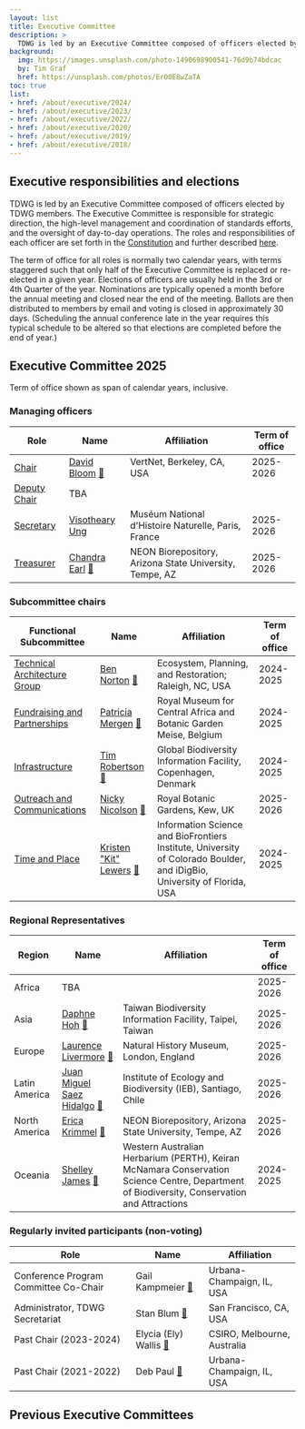 ```yaml
---
layout: list
title: Executive Committee
description: >
  TDWG is led by an Executive Committee composed of officers elected by TDWG members. The Executive Committee is responsible for strategic direction, the high-level management and coordination of standards efforts, and the oversight of day-to-day operations. This page shows the currently elected members of the Executive Committee, see the bottom of the page for previous compositions.
background:
  img: https://images.unsplash.com/photo-1490698900541-76d9b74bdcac
  by: Tim Graf
  href: https://unsplash.com/photos/ErO0E8wZaTA
toc: true
list:
- href: /about/executive/2024/
- href: /about/executive/2023/
- href: /about/executive/2022/
- href: /about/executive/2020/
- href: /about/executive/2019/
- href: /about/executive/2018/
---
```


## Executive responsibilities and elections

TDWG is led by an Executive Committee composed of officers elected by TDWG members. The Executive Committee is responsible for strategic direction, the high-level management and coordination of standards efforts, and the oversight of day-to-day operations. The roles and responsibilities of each officer are set forth in the [Constitution](/about/constitution/) and further described [here](/about/executive/responsibilities/).

The term of office for all roles is normally two calendar years, with terms staggered such that only half of the Executive Committee is replaced or re-elected in a given year. Elections of officers are usually held in the 3rd or 4th Quarter of the year. Nominations are typically opened a month before the annual meeting and closed near the end of the meeting. Ballots are then distributed to members by email and voting is closed in approximately 30 days. (Scheduling the annual conference late in the year requires this typical schedule to be altered so that elections are completed before the end of year.) 

## Executive Committee 2025

Term of office shown as span of calendar years, inclusive.

### Managing officers

Role | Name | Affiliation | Term of office
--- | --- | --- | ---
[Chair](/about/constitution/#62-executive-committee-chair-and-deputy-chair) | [David Bloom](./backgrounds/#chair)  [&#128231;](mailto:dbloom@vertnet.org) | VertNet, Berkeley, CA, USA | 2025-2026
[Deputy Chair](/about/constitution/#62-executive-committee-chair-and-deputy-chair) | TBA | 
[Secretary](/about/constitution/#63-secretary) | [Visotheary Ung](./backgrounds/#secretary)  [](mailto:secretary@tdwg.org) | Muséum National d'Histoire Naturelle, Paris, France | 2025-2026
[Treasurer](/about/constitution/#64-treasurer) | [Chandra Earl](./backgrounds/#treasurer)  [&#128231;](mailto:chandra.earl@asu.edu) | NEON Biorepository, Arizona State University, Tempe, AZ | 2025-2026

### Subcommittee chairs

Functional Subcommittee | Name | Affiliation | Term of office
--- | --- | --- | ---
[Technical Architecture Group](/about/committees/tag/) | [Ben Norton](/about/executive/backgrounds/#tag)  [&#128231;](mailto:michaelnorton.ben@gmail.com) | Ecosystem, Planning, and Restoration; Raleigh, NC, USA | 2024-2025
[Fundraising and Partnerships](/about/committees/fundraising/) | [Patricia Mergen](./backgrounds/#fundraising-and-partnerships)  [&#128231;](mailto:mergen.patricia@gmail.com) | Royal Museum for Central Africa and Botanic Garden Meise, Belgium | 2024-2025
[Infrastructure](/about/committees/infrastructure/) | [Tim Robertson](./backgrounds/#infrastructure) [&#128231;](mailto:trobertson@gbif.org) | Global Biodiversity Information Facility, Copenhagen, Denmark | 2024-2025
[Outreach and Communications](/about/committees/outreach/) | [Nicky Nicolson](./backgrounds/#outreach-and-communications) [&#128231;](mailto:n.nicolson@kew.org) | Royal Botanic Gardens, Kew, UK | 2025-2026
[Time and Place](/about/committees/tardis/) | [Kristen "Kit" Lewers](./backgrounds/#time-and-place) [&#128231;](mailto:tardis@tdwg.org) | Information Science and BioFrontiers Institute, University of Colorado Boulder, and iDigBio, University of Florida, USA | 2024-2025

### Regional Representatives

Region | Name | Affiliation | Term of office
--- | --- | --- | ---
Africa | TBA |  | 2025-2026
Asia | [Daphne Hoh](./backgrounds/#asia-representative) [&#128231;](mailto:daphnehohzhiwei@gmail.com) | Taiwan Biodiversity Information Facility, Taipei, Taiwan | 2025-2026
Europe | [Laurence Livermore](./backgrounds/#europe-representative) [&#128231;](mailto:laurence.livermore@nhm.ac.uk) | Natural History Museum, London, England | 2025-2026
Latin America | [Juan Miguel Saez Hidalgo](https://www.tdwg.org/about/executive/backgrounds/#latin-america-representative)  [&#128231;](mailto:jmsaez@ieb-chile.cl) | Institute of Ecology and Biodiversity (IEB), Santiago, Chile | 2025-2026
North America | [Erica Krimmel](./backgrounds/#north-america-representative) [&#128231;](mailto:chandra.earl@asu.edu) | NEON Biorepository, Arizona State University, Tempe, AZ | 2025-2026
Oceania | [Shelley James](./backgrounds/#oceania-representative) [&#128231;](mailto:shelley.james@dbca.wa.gov.au) | Western Australian Herbarium (PERTH), Keiran McNamara Conservation Science Centre, Department of Biodiversity, Conservation and Attractions | 2024-2025

### Regularly invited participants (non-voting)

Role | Name | Affiliation
--- | --- | ---
Conference Program Committee Co-Chair | Gail Kampmeier [&#128231;](mailto:gkamp@illinois.edu) | Urbana-Champaign, IL, USA
Administrator, TDWG Secretariat | Stan Blum [&#128231;](mailto:secretariat@tdwg.org) | San Francisco, CA, USA
Past Chair (2023-2024) | Elycia (Ely) Wallis [&#128231;](mailto:ely.wallis@csiro.au) | CSIRO, Melbourne, Australia 
Past Chair (2021-2022) | Deb Paul [&#128231;](mailto:dlpaul@illinois.edu) | Urbana-Champaign, IL, USA 


## Previous Executive Committees


<!-- list will be inserted below content -->
